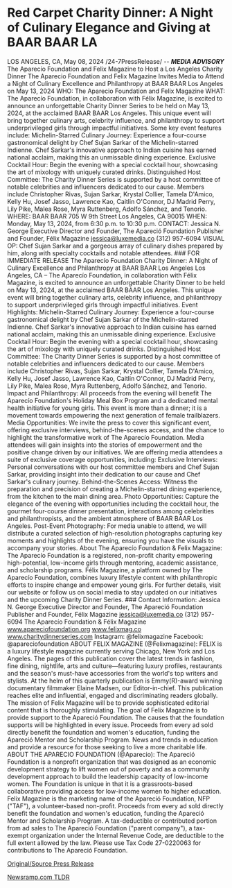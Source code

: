 # Red Carpet Charity Dinner: A Night of Culinary Elegance and Giving at BAAR BAAR LA

LOS ANGELES, CA, May 08, 2024 /24-7PressRelease/ --   ***MEDIA ADVISORY***  The Aparecío Foundation and Felix Magazine to Host a Los Angeles Charity Dinner  The Aparecio Foundation and Felix Magazine Invites Media to Attend a Night of Culinary Excellence and Philanthropy at BAAR BAAR Los Angeles on May 13, 2024  WHO: The Aparecio Foundation and Felix Magazine  WHAT: The Aparecío Foundation, in collaboration with Félix Magazine, is excited to announce an unforgettable Charity Dinner Series to be held on May 13, 2024, at the acclaimed BAAR BAAR Los Angeles. This unique event will bring together culinary arts, celebrity influence, and philanthropy to support underprivileged girls through impactful initiatives. Some key event features include: Michelin-Starred Culinary Journey: Experience a four-course gastronomical delight by Chef Sujan Sarkar of the Michelin-starred Indienne. Chef Sarkar's innovative approach to Indian cuisine has earned national acclaim, making this an unmissable dining experience. Exclusive Cocktail Hour: Begin the evening with a special cocktail hour, showcasing the art of mixology with uniquely curated drinks. Distinguished Host Committee: The Charity Dinner Series is supported by a host committee of notable celebrities and influencers dedicated to our cause. Members include Christopher Rivas, Sujan Sarkar, Krystal Collier, Tamela D'Amico, Kelly Hu, Josef Jasso, Lawrence Kao, Caitlin O'Connor, DJ Madrid Perry, Lily Pike, Malea Rose, Myra Ruttenberg, Adolfo Sánchez, and Tenorio.  WHERE: BAAR BAAR  705 W 9th Street Los Angeles, CA 90015  WHEN: Monday, May 13, 2024, from 6:30 p.m. to 10:30 p.m.  CONTACT: Jessica N. George Executive Director and Founder, The Apareció Foundation Publisher and Founder, Félix Magazine jessica@luxemedia.co (312) 957-6094  VISUAL OP: Chef Sujan Sarkar and a gorgeous array of culinary dishes prepared by him, along with specialty cocktails and notable attendees.  ###  FOR IMMEDIATE RELEASE  The Aparecío Foundation Charity Dinner: A Night of Culinary Excellence and Philanthropy at BAAR BAAR Los Angeles  Los Angeles, CA – The Aparecío Foundation, in collaboration with Félix Magazine, is excited to announce an unforgettable Charity Dinner to be held on May 13, 2024, at the acclaimed BAAR BAAR Los Angeles. This unique event will bring together culinary arts, celebrity influence, and philanthropy to support underprivileged girls through impactful initiatives.  Event Highlights:  Michelin-Starred Culinary Journey: Experience a four-course gastronomical delight by Chef Sujan Sarkar of the Michelin-starred Indienne. Chef Sarkar's innovative approach to Indian cuisine has earned national acclaim, making this an unmissable dining experience. Exclusive Cocktail Hour: Begin the evening with a special cocktail hour, showcasing the art of mixology with uniquely curated drinks. Distinguished Host Committee: The Charity Dinner Series is supported by a host committee of notable celebrities and influencers dedicated to our cause. Members include Christopher Rivas, Sujan Sarkar, Krystal Collier, Tamela D'Amico, Kelly Hu, Josef Jasso, Lawrence Kao, Caitlin O'Connor, DJ Madrid Perry, Lily Pike, Malea Rose, Myra Ruttenberg, Adolfo Sánchez, and Tenorio.  Impact and Philanthropy:  All proceeds from the evening will benefit The Aparecío Foundation's Holiday Meal Box Program and a dedicated mental health initiative for young girls. This event is more than a dinner; it is a movement towards empowering the next generation of female trailblazers.  Media Opportunities:  We invite the press to cover this significant event, offering exclusive interviews, behind-the-scenes access, and the chance to highlight the transformative work of The Aparecío Foundation. Media attendees will gain insights into the stories of empowerment and the positive change driven by our initiatives.  We are offering media attendees a suite of exclusive coverage opportunities, including:  Exclusive Interviews: Personal conversations with our host committee members and Chef Sujan Sarkar, providing insight into their dedication to our cause and Chef Sarkar's culinary journey.  Behind-the-Scenes Access: Witness the preparation and precision of creating a Michelin-starred dining experience, from the kitchen to the main dining area.  Photo Opportunities: Capture the elegance of the evening with opportunities including the cocktail hour, the gourmet four-course dinner presentation, interactions among celebrities and philanthropists, and the ambient atmosphere of BAAR BAAR Los Angeles.  Post-Event Photography: For media unable to attend, we will distribute a curated selection of high-resolution photographs capturing key moments and highlights of the evening, ensuring you have the visuals to accompany your stories.  About The Aparecío Foundation & Felix Magazine:  The Aparecío Foundation is a registered, non-profit charity empowering high-potential, low-income girls through mentoring, academic assistance, and scholarship programs. Félix Magazine, a platform owned by The Aparecío Foundation, combines luxury lifestyle content with philanthropic efforts to inspire change and empower young girls.  For further details, visit our website or follow us on social media to stay updated on our initiatives and the upcoming Charity Dinner Series.  ###  Contact Information: Jessica N. George Executive Director and Founder, The Apareció Foundation Publisher and Founder, Félix Magazine jessica@luxemedia.co (312) 957-6094  The Aparecío Foundation & Félix Magazine  www.apareciofoundation.org www.felixmag.co www.charitydinnerseries.com  Instagram: @felixmagazine Facebook: @apareciofoundation  ABOUT FELIX MAGAZINE (@Felixmagazine): FELIX is a luxury lifestyle magazine currently serving Chicago, New York and Los Angeles. The pages of this publication cover the latest trends in fashion, fine dining, nightlife, arts and culture—featuring luxury profiles, restaurants and the season's must-have accessories from the world's top writers and stylists.  At the helm of this quarterly publication is Emmy(R)-award winning documentary filmmaker Elaine Madsen, our Editor-in-chief. This publication reaches elite and influential, engaged and discriminating readers globally. The mission of Felix Magazine will be to provide sophisticated editorial content that is thoroughly stimulating.  The goal of Felix Magazine is to provide support to the Apareció Foundation. The causes that the foundation supports will be highlighted in every issue. Proceeds from every ad sold directly benefit the foundation and women's education, funding the Apareció Mentor and Scholarship Program. News and trends in education and provide a resource for those seeking to live a more charitable life.  ABOUT THE APARECIO FOUNDATION (@Aparecio): The Apareció Foundation is a nonprofit organization that was designed as an economic development strategy to lift women out of poverty and as a community development approach to build the leadership capacity of low-income women. The Foundation is unique in that it is a grassroots-based collaborative providing access for low-income women to higher education.  Felix Magazine is the marketing name of the Apareció Foundation, NFP ("TAF"), a volunteer-based non-profit. Proceeds from every ad sold directly benefit the foundation and women's education, funding the Apareció Mentor and Scholarship Program. A tax-deductible or contributed portion from ad sales to The Apareció Foundation ("parent company"), a tax-exempt organization under the Internal Revenue Code, are deductible to the full extent allowed by the law. Please use Tax Code 27-0220063 for contributions to The Apareció Foundation. 

[Original/Source Press Release](https://www.24-7pressrelease.com/press-release/510699/red-carpet-charity-dinner-a-night-of-culinary-elegance-and-giving-at-baar-baar-la) 

[Newsramp.com TLDR](https://newsramp.com/None) 